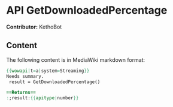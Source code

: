# API GetDownloadedPercentage

**Contributor:** KethoBot

## Content

The following content is in MediaWiki markdown format:

```mediawiki
{{wowapi|t=a|system=Streaming}}
Needs summary.
 result = GetDownloadedPercentage()

==Returns==
:;result:{{apitype|number}}
```